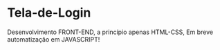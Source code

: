 # Tela-de-Login
Desenvolvimento FRONT-END, a princípio apenas HTML-CSS, Em breve automatização em JAVASCRIPT!
